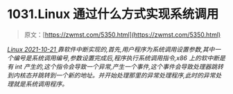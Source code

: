 <!--yml
category: 未分类
date: 0001-01-01 00:00:00
--->

# 1031.Linux 通过什么方式实现系统调用

> 原文：[https://zwmst.com/5350.html](https://zwmst.com/5350.html)

   [ *Linux* ](https://zwmst.com/linux)*[ <time datetime="2021-10-22T00:33:33+08:00"> 2021-10-21 </time> ](https://zwmst.com/5350.html)  靠软件中断实现的,首先,用户程序为系统调用设置参数,其中一个编号是系统调用编号,参数设置完成后,程序执行系统调用指令,x86 上的软中断是有 int 产生的,这个指令会导致一个异常,产生一个事件,这个事件会导致处理器跳转到内核态并跳转到一个新的地址。并开始处理那里的异常处理程序,此时的异常处理就是系统调用程序。*
